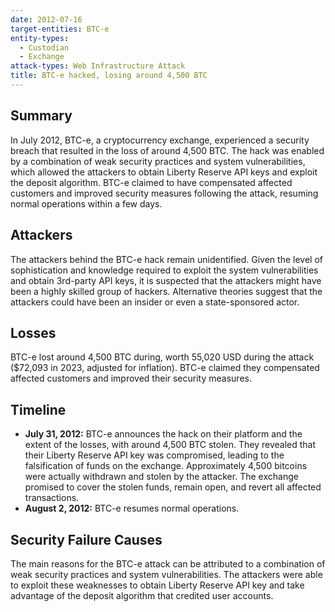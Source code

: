 ```yaml
---
date: 2012-07-16
target-entities: BTC-e
entity-types:
  - Custodian
  - Exchange
attack-types: Web Infrastructure Attack
title: BTC-e hacked, losing around 4,500 BTC
---
```


## Summary

In July 2012, BTC-e, a cryptocurrency exchange, experienced a security breach that resulted in the loss of around 4,500 BTC. The hack was enabled by a combination of weak security practices and system vulnerabilities, which allowed the attackers to obtain Liberty Reserve API keys and exploit the deposit algorithm. BTC-e claimed to have compensated affected customers and improved security measures following the attack, resuming normal operations within a few days.

## Attackers

The attackers behind the BTC-e hack remain unidentified. Given the level of sophistication and knowledge required to exploit the system vulnerabilities and obtain 3rd-party API keys, it is suspected that the attackers might have been a highly skilled group of hackers. Alternative theories suggest that the attackers could have been an insider or even a state-sponsored actor.

## Losses

BTC-e lost around 4,500 BTC during, worth 55,020 USD during the attack ($72,093 in 2023, adjusted for inflation). BTC-e claimed they compensated affected customers and improved their security measures.

## Timeline

- **July 31, 2012:** BTC-e announces the hack on their platform and the extent of the losses, with around 4,500 BTC stolen. They revealed that their Liberty Reserve API key was compromised, leading to the falsification of funds on the exchange. Approximately 4,500 bitcoins were actually withdrawn and stolen by the attacker. The exchange promised to cover the stolen funds, remain open, and revert all affected transactions.
- **August 2, 2012:** BTC-e resumes normal operations.

## Security Failure Causes

The main reasons for the BTC-e attack can be attributed to a combination of weak security practices and system vulnerabilities. The attackers were able to exploit these weaknesses to obtain Liberty Reserve API key and take advantage of the deposit algorithm that credited user accounts.

